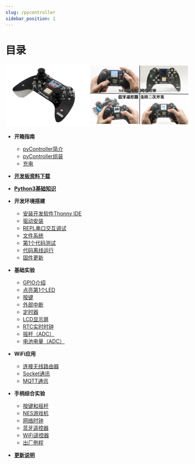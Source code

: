 ```yaml
---
slug: /pycontroller
sidebar_position: 1
---
```


# 目录

![directory](./img/directory/directory1.png)

- **开箱指南**

    - [pyController简介](./intro/intro.md)
    - [pyController组装](./intro/assembly.md)
    - [充电](./intro/charge.md)

- [**开发板资料下载**](./download.md)

- [**Python3基础知识**](./python_learn.md)

- **开发环境搭建**

    - [安装开发软件Thonny IDE](./getting_start/ide.md)
    - [驱动安装](./getting_start/driver.md)
    - [REPL串口交互调试](./getting_start/repl.md)
    - [文件系统](./getting_start/file_system.md)
    - [第1个代码测试](./getting_start/demo.md)
    - [代码离线运行](./getting_start/run_offline.md)
    - [固件更新](./getting_start/firmware.md)

- **基础实验**

    - [GPIO介绍](./basic_examples/gpio_intro.md) 
    - [点亮第1个LED](./basic_examples/led.md) 
    - [按键](./basic_examples/key.md) 
    - [外部中断](./basic_examples/exti.md)
    - [定时器](./basic_examples/timer.md)  
    - [LCD显示屏](./basic_examples/lcd.md)
    - [RTC实时时钟](./basic_examples/rtc.md) 
    - [摇杆（ADC）](./basic_examples/adc_joystick.md)  
    - [电池电量（ADC）](./basic_examples/adc_battery.md) 

- **WiFi应用**

    - [连接无线路由器](./network/connect_wifi.md) 
    - [Socket通讯](./network/socket.md) 
    - [MQTT通讯](./network/mqtt.md) 

- **手柄综合实验**

    - [按键和摇杆](./controller/control.md) 
    - [NES游戏机](./controller/nes.md) 
    - [网络时钟](./controller/network_clock.md) 
    - [蓝牙遥控器](./controller/ble_control.md) 
    - [WiFi遥控器](./controller/wifi_control.md) 
    - [出厂例程](./controller/default_demo.md) 

- [**更新说明**](./update.md)